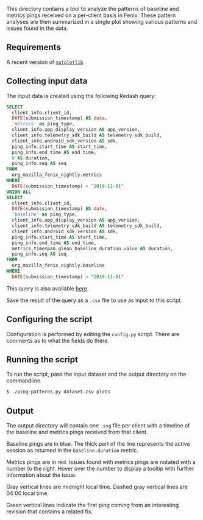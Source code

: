 This directory contains a tool to analyze the patterns of baseline and metrics pings received on a per-client basis in Fenix.  These pattern analyses are then summarized in a single plot showing various patterns and issues found in the data.

## Requirements

A recent version of [`matplotlib`](https://matplotlib.org).

## Collecting input data

The input data is created using the following Redash query:

```sql
SELECT
  client_info.client_id,
  DATE(submission_timestamp) AS date,
  'metrics' as ping_type,
  client_info.app_display_version AS app_version,
  client_info.telemetry_sdk_build AS telemetry_sdk_build,
  client_info.android_sdk_version AS sdk,
  ping_info.start_time AS start_time,
  ping_info.end_time AS end_time,
  0 AS duration,
  ping_info.seq AS seq
FROM
  org_mozilla_fenix_nightly.metrics
WHERE
  DATE(submission_timestamp) > "2019-11-01"
UNION ALL
SELECT
  client_info.client_id,
  DATE(submission_timestamp) AS date,
  'baseline' as ping_type,
  client_info.app_display_version AS app_version,
  client_info.telemetry_sdk_build AS telemetry_sdk_build,
  client_info.android_sdk_version AS sdk,
  ping_info.start_time AS start_time,
  ping_info.end_time AS end_time,
  metrics.timespan.glean_baseline_duration.value AS duration,
  ping_info.seq AS seq
FROM
  org_mozilla_fenix_nightly.baseline
WHERE
  DATE(submission_timestamp) > "2019-11-01"
```

This query is also available [here](https://sql.telemetry.mozilla.org/queries/66682).

Save the result of the query as a `.csv` file to use as input to this script.

## Configuring the script

Configuration is performed by editing the `config.py` script.  There are comments as to what the fields do there.

## Running the script

To run the script, pass the input dataset and the output directory on the commandline.

```bash
$ ./ping-patterns.py dataset.csv plots
```

## Output

The output directory will contain one `.svg` file per client with a timeline of the baseline and metrics pings received from that client.

Baseline pings are in blue.  The thick part of the line represents the active session as returned in the `baseline.duration` metric. 

Metrics pings are in red.  Issues found with metrics pings are notated with a number to the right.  Hover over the number to display a tooltip with further information about the issue.

Gray vertical lines are midnight local time.  Dashed gray vertical lines are 04:00 local time.

Green vertical lines indicate the first ping coming from an interesting revision that contains a related fix.
